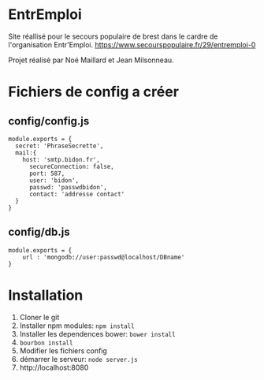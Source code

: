 # EntrEmploi
Site réallisé pour le secours populaire de brest dans le cardre de l'organisation Entr'Emploi.
https://www.secourspopulaire.fr/29/entremploi-0

Projet réalisé par Noé Maillard et Jean Milsonneau.

# Fichiers de config a créer
## config/config.js
```
module.exports = {
  secret: 'PhraseSecrette',
  mail:{
    host: 'smtp.bidon.fr',
      secureConnection: false,
      port: 587,
      user: 'bidon',
      passwd: 'passwdbidon',
      contact: 'addresse contact'
  }
}
```
## config/db.js
```
module.exports = {
	url : 'mongodb://user:passwd@localhost/DBname'
}
```


# Installation
1. Cloner le git
2. Installer npm modules: `npm install`
3. Installer les dependences bower: `bower install`
5. `bourbon install`
4. Modifier les fichiers config
5. démarrer le serveur: `node server.js`
6. http://localhost:8080
